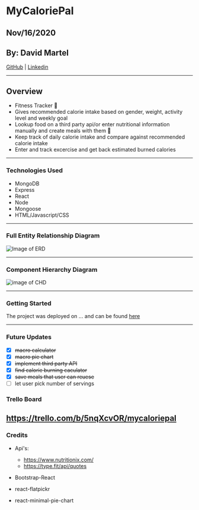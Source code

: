 # MyCaloriePal

## Nov/16/2020

## By: David Martel

[GitHub](https://github.com/davey4) | [Linkedin](https://www.linkedin.com/in/davey4/)

---

## Overview

- Fitness Tracker :muscle:
- Gives recommended calorie intake based on gender, weight, activity level and weekly goal
- Lookup food on a third party api/or enter nutritional information manually and create meals with them :pizza:
- Keep track of daily calorie intake and compare against recommended calorie intake
- Enter and track excercise and get back estimated burned calories

---

### Technologies Used

- MongoDB
- Express
- React
- Node
- Mongoose
- HTML/Javascript/CSS

---

### Full Entity Relationship Diagram

![Image of ERD](https://lucid.app/publicSegments/view/9f3d2328-fbe7-4dcc-b450-b064f19cd6c1/image.png)

---

### Component Hierarchy Diagram

![image of CHD](https://lucid.app/publicSegments/view/cc0250a4-82ac-4977-9553-919c1ee8a648/image.png)

---

### Getting Started

The project was deployed on ... and can be found [here](...)

---

### Future Updates

- [x] ~~macro calculator~~
- [x] ~~macro pie chart~~
- [x] ~~implement third party API~~
- [x] ~~find calorie burning caculator~~
- [x] ~~save meals that user can reuese~~
- [ ] let user pick number of servings

### Trello Board

## https://trello.com/b/5nqXcvOR/mycaloriepal

### Credits

- Api's:

  - https://www.nutritionix.com/
  - https://type.fit/api/quotes

- Bootstrap-React
- react-flatpickr
- react-minimal-pie-chart
